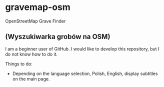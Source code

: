 gravemap-osm
========

OpenStreetMap Grave Finder

(Wyszukiwarka grobów na OSM)
---
I am a beginner user of GitHub. I would like to develop this repository, but I do not know how to do it.

Things to do:
- Depending on the language selection, Polish, English, display subtitles on the main page.
